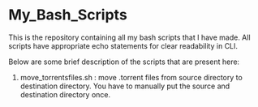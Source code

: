 # My_Bash_Scripts
This is the repository containing all my bash scripts that I have made.
All scripts have appropriate echo statements for clear readability in CLI.

Below are some brief description of the scripts that are present here:

1. move_torrentsfiles.sh : move .torrent files from source directory to destination directory. You have to manually put the source and destination directory once.
